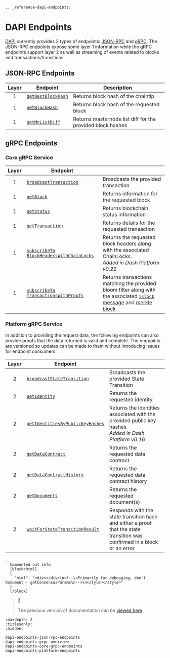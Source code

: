 ```{eval-rst}
.. _reference-dapi-endpoints:
```

# DAPI Endpoints

[DAPI](../explanations/dapi.md) currently provides 2 types of endpoints:
[JSON-RPC](https://www.jsonrpc.org/) and [gRPC](https://grpc.io/docs/guides/). The JSON-RPC
endpoints expose some layer 1 information while the gRPC endpoints support layer 2 as well as
streaming of events related to blocks and transactions/transitions.

## JSON-RPC Endpoints

| Layer | Endpoint | Description |
| :---: | -------- | ----------- |
|   1   | [`getBestBlockHash`](../reference/dapi-endpoints-json-rpc-endpoints.md#getbestblockhash) | Returns block hash of the chaintip |
|   1   | [`getBlockHash`](../reference/dapi-endpoints-json-rpc-endpoints.md#getblockhash)         | Returns block hash of the requested block |
|   1   | [`getMnListDiff`](../reference/dapi-endpoints-json-rpc-endpoints.md#getmnlistdiff)       | Returns masternode list diff for the provided block hashes |

## gRPC Endpoints

### Core gRPC Service

| Layer | Endpoint |   |
| :---: | -------- | - |
|   1   | [`broadcastTransaction`](../reference/dapi-endpoints-core-grpc-endpoints.md#broadcasttransaction) | Broadcasts the provided transaction |
|   1   | [`getBlock`](../reference/dapi-endpoints-core-grpc-endpoints.md#getblock) | Returns information for the requested block |
|   1   | [`getStatus`](../reference/dapi-endpoints-core-grpc-endpoints.md#getstatus) | Returns blockchain status information |
|   1   | [`getTransaction`](../reference/dapi-endpoints-core-grpc-endpoints.md#gettransaction) | Returns details for the requested transaction |
|   1   | [`subscribeTo` `BlockHeadersWithChainLocks`](../reference/dapi-endpoints-core-grpc-endpoints.md#subscribetoblockheaderswithchainlocks) | Returns the requested block headers along with the associated ChainLocks.<br>_Added in Dash Platform v0.22_ |
|   1   | [`subscribeTo` `TransactionsWithProofs`](../reference/dapi-endpoints-core-grpc-endpoints.md#subscribetotransactionswithproofs) | Returns transactions matching the provided bloom filter along with the associated [`islock` message](https://docs.dash.org/projects/core/en/stable/docs/reference/p2p-network-instantsend-messages.html#islock) and [merkle block](https://docs.dash.org/projects/core/en/stable/docs/reference/p2p-network-data-messages.html#merkleblock) |

### Platform gRPC Service

In addition to providing the request data, the following endpoints can also provide proofs that the
data returned is valid and complete. The endpoints are versioned so updates can be made to them without introducing issues for endpoint consumers.

| Layer | Endpoint |   |
| :---: | -------- | - |
|   2   | [`broadcastStateTransition`](../reference/dapi-endpoints-platform-endpoints.md#broadcaststatetransition)             | Broadcasts the provided State Transition |
|   2   | [`getIdentity`](../reference/dapi-endpoints-platform-endpoints.md#getidentity)                                       | Returns the requested identity |
|   2   | [`getIdentitiesByPublicKeyHashes`](../reference/dapi-endpoints-platform-endpoints.md#getidentitiesbypublickeyhashes) | Returns the identities associated with the provided public key hashes<br>_Added in Dash Platform v0.16_ |
|   2   | [`getDataContract`](../reference/dapi-endpoints-platform-endpoints.md#getdatacontract)                               | Returns the requested data contract |
|   2   | [`getDataContractHistory`](../reference/dapi-endpoints-platform-endpoints.md#getdatacontracthistory)                 | Returns the requested data contract history |
|   2   | [`getDocuments`](../reference/dapi-endpoints-platform-endpoints.md#getdocuments)                                     | Returns the requested document(s) |
|   2   | [`waitForStateTransitionResult`](../reference/dapi-endpoints-platform-endpoints.md#waitforstatetransitionresult)     | Responds with the state transition hash and either a proof that the state transition was confirmed in a block or an error |

```{eval-rst}
..
  Commented out info
  [block:html]
  {
    "html": "<div></div>\n<!--\nPrimarily for debugging, don't document - getConsensusParams\n-->\n<style></style>"
  }
  [/block]
```

> 📘
>
> The previous version of documentation can be [viewed
> here](https://docs.dash.org/projects/platform/en/0.24.0/docs/reference/dapi-endpoints.html).

```{toctree}
:maxdepth: 2
:titlesonly:
:hidden:

dapi-endpoints-json-rpc-endpoints
dapi-endpoints-grpc-overview
dapi-endpoints-core-grpc-endpoints
dapi-endpoints-platform-endpoints
```
